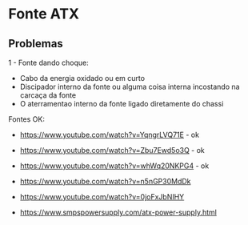 # Fonte ATX

## Problemas

1 - Fonte dando choque:
- Cabo da energia oxidado ou em curto
- Discipador interno da fonte ou alguma coisa interna incostando na carcaça da fonte
- O aterramentao interno da fonte ligado diretamente do chassi



Fontes OK:

- https://www.youtube.com/watch?v=YqngrLVQ71E - ok
- https://www.youtube.com/watch?v=Zbu7Ewd5o3Q - ok
- https://www.youtube.com/watch?v=whWq20NKPG4 - ok

- https://www.youtube.com/watch?v=n5nGP30MdDk
- https://www.youtube.com/watch?v=0joFxJbNIHY
- https://www.smpspowersupply.com/atx-power-supply.html
